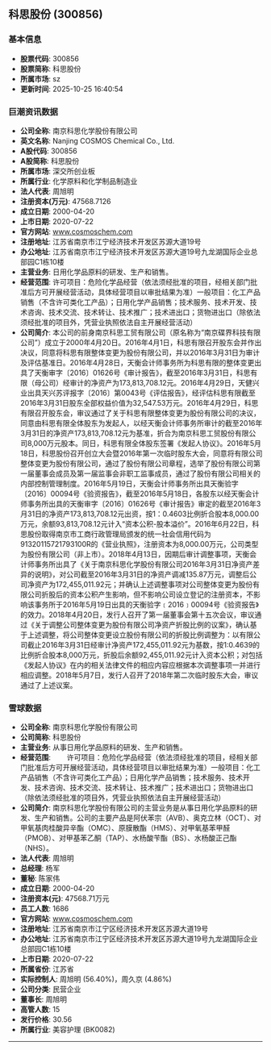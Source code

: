 ## 科思股份 (300856)

### 基本信息

- **股票代码**: 300856
- **股票简称**: 科思股份
- **所属市场**: sz
- **更新时间**: 2025-10-25 16:40:54

### 巨潮资讯数据

- **公司全称**: 南京科思化学股份有限公司
- **英文名称**: Nanjing COSMOS Chemical Co., Ltd.
- **A股代码**: 300856
- **A股简称**: 科思股份
- **所属市场**: 深交所创业板
- **所属行业**: 化学原料和化学制品制造业
- **法人代表**: 周旭明
- **注册资本(万元)**: 47568.7126
- **成立日期**: 2000-04-20
- **上市日期**: 2020-07-22
- **官方网站**: www.cosmoschem.com
- **注册地址**: 江苏省南京市江宁经济技术开发区苏源大道19号
- **办公地址**: 江苏省南京市江宁经济技术开发区苏源大道19号九龙湖国际企业总部园C1栋10楼
- **主营业务**: 日用化学品原料的研发、生产和销售。
- **经营范围**: 许可项目：危险化学品经营（依法须经批准的项目，经相关部门批准后方可开展经营活动，具体经营项目以审批结果为准）一般项目：化工产品销售（不含许可类化工产品）；日用化学产品销售；技术服务、技术开发、技术咨询、技术交流、技术转让、技术推广；技术进出口；货物进出口（除依法须经批准的项目外，凭营业执照依法自主开展经营活动）
- **公司简介**: 本公司的前身南京科思工贸有限公司（原名称为“南京碟界科技有限公司”）成立于2000年4月20日。2016年4月1日，科思有限召开股东会并作出决议，同意将科思有限整体变更为股份有限公司，并以2016年3月31日为审计及评估基准日。2016年4月28日，天衡会计师事务所为科思有限的整体变更出具了天衡审字〔2016〕01626号《审计报告》，截至2016年3月31日，科思有限（母公司）经审计的净资产为173,813,708.12元。2016年4月29日，天健兴业出具天兴苏评报字〔2016〕第0043号《评估报告》，经评估科思有限截至2016年3月31日股东全部权益价值为32,547.53万元。2016年4月29日，科思有限召开股东会，审议通过了关于科思有限整体变更为股份有限公司的决议，同意由科思有限全体股东为发起人，以经天衡会计师事务所审计的截至2016年3月31日的净资产173,813,708.12元为基准，折合为南京科思工贸股份有限公司8,000万元股本。同日，科思有限全体股东签署《发起人协议》。2016年5月18日，科思股份召开创立大会暨2016年第一次临时股东大会，同意将有限公司整体变更为股份有限公司，通过了股份有限公司章程，选举了股份有限公司第一届董事会成员及第一届监事会非职工监事成员，通过了股份有限公司相关的内部控制管理制度。2016年5月19日，天衡会计师事务所出具天衡验字〔2016〕00094号《验资报告》，截至2016年5月18日，各股东以经天衡会计师事务所出具的天衡审字〔2016〕01626号《审计报告》审定的截至2016年3月31日的净资产173,813,708.12元出资，按1：0.4603比例折合股本8,000.00万元，余额93,813,708.12元计入“资本公积-股本溢价”。2016年6月22日，科思股份取得南京市工商行政管理局颁发的统一社会信用代码为91320115721793100R的《营业执照》，注册资本为8,000.00万元，公司类型为股份有限公司（非上市）。2018年4月13日，因期后审计调整事项，天衡会计师事务所出具了《关于南京科思化学股份有限公司2016年3月31日净资产差异的说明》，对公司截至2016年3月31日的净资产调减135.87万元，调整后公司净资产为172,455,011.92元；并确认上述调整事项对公司整体变更为股份有限公司折股后的资本公积产生影响，但不影响公司设立登记的注册资本，不影响该事务所于2016年5月19日出具的天衡验字﹝2016﹞00094号《验资报告》的效力。2018年4月20日，发行人召开了第一届董事会第十五次会议，审议通过《关于调整公司整体变更为股份有限公司净资产折股比例的议案》，确认基于上述调整，将公司整体变更设立股份有限公司的折股比例调整为：以有限公司截止2016年3月31日经审计净资产172,455,011.92元为基数，按1:0.4639的比例折合股本8,000万元，折股后余额92,455,011.92元计入资本公积；对包括《发起人协议》在内的相关法律文件的相应内容应根据本次调整事项一并进行相应调整。2018年5月7日，发行人召开了2018年第二次临时股东大会，审议通过了上述议案。

### 雪球数据

- **公司全称**: 南京科思化学股份有限公司
- **公司简称**: 科思股份
- **主营业务**: 从事日用化学品原料的研发、生产和销售。
- **经营范围**: 　　许可项目：危险化学品经营（依法须经批准的项目，经相关部门批准后方可开展经营活动，具体经营项目以审批结果为准）一般项目：化工产品销售（不含许可类化工产品）；日用化学产品销售；技术服务、技术开发、技术咨询、技术交流、技术转让、技术推广；技术进出口；货物进出口（除依法须经批准的项目外，凭营业执照依法自主开展经营活动）
- **公司简介**: 南京科思化学股份有限公司的主营业务是从事日用化学品原料的研发、生产和销售。公司的主要产品是阿伏苯宗（AVB）、奥克立林（OCT）、对甲氧基肉桂酸异辛酯（OMC）、原膜散酯（HMS）、对甲氧基苯甲醛（PMOB）、对甲基苯乙酮（TAP）、水杨酸苄酯（BS）、水杨酸正己酯（NHS）。
- **法人代表**: 周旭明
- **总经理**: 杨军
- **董秘**: 陈家伟
- **成立日期**: 2000-04-20
- **注册资本(元)**: 47568.71万元
- **员工人数**: 1686
- **官方网站**: www.cosmoschem.com
- **注册地址**: 江苏省南京市江宁区经济技术开发区苏源大道19号
- **办公地址**: 江苏省南京市江宁区经济技术开发区苏源大道19号九龙湖国际企业总部园C1栋10楼
- **上市日期**: 2020-07-22
- **所属省份**: 江苏省
- **实际控制人**: 周旭明 (56.40%)，周久京 (4.86%)
- **公司分类**: 民营企业
- **董事长**: 周旭明
- **高管人数**: 15
- **发行价格**: 30.56
- **所属行业**: 美容护理 (BK0082)

---